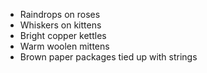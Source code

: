 * Raindrops on roses
* Whiskers on kittens
* Bright copper kettles
* Warm woolen mittens
* Brown paper packages tied up with strings
